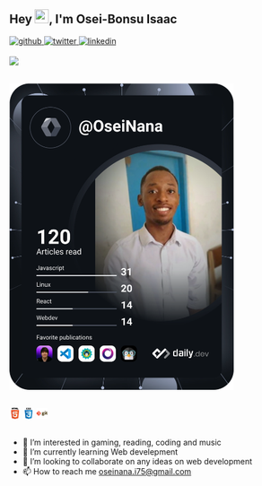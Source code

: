 ## Hey <img src="https://media.giphy.com/media/hvRJCLFzcasrR4ia7z/giphy.gif" width="25px" height="25px">,  I'm Osei-Bonsu Isaac  
  

<a href="https://github.com/io-oseinana" target="_blank">
<img src=https://img.shields.io/badge/github-%2324292e.svg?&style=for-the-badge&logo=github&logoColor=white alt=github style="margin-bottom: 5px;" />
</a>

<a href="https://twitter.com/IsaacOs87131165" target="_blank">
<img src=https://img.shields.io/badge/twitter-%2300acee.svg?&style=for-the-badge&logo=twitter&logoColor=white alt=twitter style="margin-bottom: 5px;" />
</a>

<a href="https://linkedin.com/in/oseinana-isaac7" target="_blank">
<img src=https://img.shields.io/badge/linkedin-%231E77B5.svg?&style=for-the-badge&logo=linkedin&logoColor=white alt=linkedin style="margin-bottom: 5px;" />
</a>  
  
![](https://visitor-badge.glitch.me/badge?page_id=io-oseinana)

## 

<a href="https://app.daily.dev/OseiNana"><img src="https://github.com/io-oseinana/io-oseinana/blob/main/devcard.svg" width="400" alt="Isaac Osei-Bonsu's Dev Card"/></a>

##

<code><img height="20" src="https://raw.githubusercontent.com/github/explore/80688e429a7d4ef2fca1e82350fe8e3517d3494d/topics/html/html.png"></code>
<code><img height="20" src="https://raw.githubusercontent.com/github/explore/80688e429a7d4ef2fca1e82350fe8e3517d3494d/topics/css/css.png"></code>
<code><img height="20" src="https://raw.githubusercontent.com/github/explore/80688e429a7d4ef2fca1e82350fe8e3517d3494d/topics/git/git.png"></code>

##

- 👀 I’m interested in gaming, reading, coding and music
- 🌱 I’m currently learning Web develepment
- 💞️ I’m looking to collaborate on any ideas on web development
- 📫 How to reach me oseinana.i75@gmail.com
